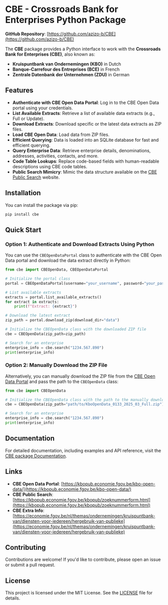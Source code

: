 # CBE - Crossroads Bank for Enterprises Python Package

**GitHub Repository**: [https://github.com/azizo-b/CBE](https://github.com/azizo-b/CBE)

The **CBE** package provides a Python interface to work with the **Crossroads Bank for Enterprises (CBE)**, also known as:

- **Kruispuntbank van Ondernemingen (KBO)** in Dutch
- **Banque-Carrefour des Entreprises (BCE)** in French
- **Zentrale Datenbank der Unternehmen (ZDU)** in German

## Features

- **Authenticate with CBE Open Data Portal**: Log in to the CBE Open Data portal using your credentials.
- **List Available Extracts**: Retrieve a list of available data extracts (e.g., Full or Update).
- **Download Extracts**: Download specific or the latest data extracts as ZIP files.
- **Load CBE Open Data**: Load data from ZIP files.
- **Efficient Querying**: Data is loaded into an SQLite database for fast and efficient querying.
- **Query Enterprise Data**: Retrieve enterprise details, denominations, addresses, activities, contacts, and more.
- **Code Table Lookups**: Replace code-based fields with human-readable descriptions using CBE code tables.
- **Public Search Mimicry**: Mimic the data structure available on the [CBE Public Search](https://kbopub.economie.fgov.be/kbopub/zoeknummerform.html) website.

## Installation

You can install the package via pip:

```bash
pip install cbe
```

## Quick Start

### **Option 1: Authenticate and Download Extracts Using Python**

You can use the `CBEOpenDataPortal` class to authenticate with the CBE Open Data portal and download the data extract directly in Python:

```python
from cbe import CBEOpenData, CBEOpenDataPortal

# Initialize the portal class
portal = CBEOpenDataPortal(username="your_username", password="your_password")

# List available extracts
extracts = portal.list_available_extracts()
for extract in extracts:
    print(f"Extract: {extract}")

# Download the latest extract
zip_path = portal.download_zip(download_dir="data")

# Initialize the CBEOpenData class with the downloaded ZIP file
cbe = CBEOpenData(zip_path=zip_path)

# Search for an enterprise
enterprise_info = cbe.search("1234.567.890")
print(enterprise_info)
```

### **Option 2: Manually Download the ZIP File**

Alternatively, you can manually download the ZIP file from the [CBE Open Data Portal](https://kbopub.economie.fgov.be/kbo-open-data/login?lang=en) and pass the path to the `CBEOpenData` class:

```python
from cbe import CBEOpenData

# Initialize the CBEOpenData class with the path to the manually downloaded ZIP file
cbe = CBEOpenData(zip_path="path/to/KboOpenData_0133_2025_03_Full.zip")

# Search for an enterprise
enterprise_info = cbe.search("1234.567.890")
print(enterprise_info)
```

## Documentation

For detailed documentation, including examples and API reference, visit the [CBE package Documentation](https://azizo-b.github.io/CBE/index.html).

## Links

- **CBE Open Data Portal**: [https://kbopub.economie.fgov.be/kbo-open-data/](https://kbopub.economie.fgov.be/kbo-open-data/)
- **CBE Public Search**: [https://kbopub.economie.fgov.be/kbopub/zoeknummerform.html](https://kbopub.economie.fgov.be/kbopub/zoeknummerform.html)
- **CBE Extra Info**: [https://economie.fgov.be/nl/themas/ondernemingen/kruispuntbank-van/diensten-voor-iedereen/hergebruik-van-publieke](https://economie.fgov.be/nl/themas/ondernemingen/kruispuntbank-van/diensten-voor-iedereen/hergebruik-van-publieke)

## Contributing

Contributions are welcome! If you'd like to contribute, please open an issue or submit a pull request.

## License

This project is licensed under the MIT License. See the [LICENSE](LICENSE) file for details.
